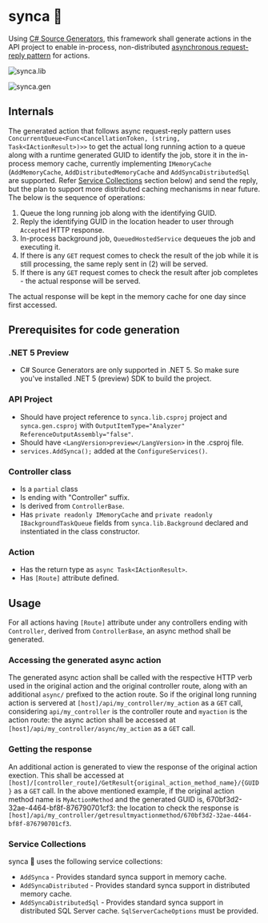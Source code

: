 # synca 🦁
Using [C# Source Generators](https://devblogs.microsoft.com/dotnet/introducing-c-source-generators/), this framework shall generate actions in the API project to enable in-process, non-distributed [asynchronous request-reply pattern](https://docs.microsoft.com/en-us/azure/architecture/patterns/async-request-reply) for actions. 

![synca.lib](https://github.com/IshamMohamed/synca/workflows/synca.lib/badge.svg)

![synca.gen](https://github.com/IshamMohamed/synca/workflows/synca.gen/badge.svg)

## Internals
The generated action that follows async request-reply pattern uses `ConcurrentQueue<Func<CancellationToken, (string, Task<IActionResult>)>>` to get the actual long running action to a queue along with a runtime generated GUID to identify the job, store it in the in-process memory cache, currently implementing `IMemoryCache` (`AddMemoryCache`, `AddDistributedMemoryCache` and `AddSyncaDistributedSql` are supported. Refer [Service Collections](https://github.com/IshamMohamed/synca/blob/master/README.md#service-collections) section below) and send the reply, but the plan to support more distributed caching mechanisms in near future. The below is the sequence of operations:
1) Queue the long running job along with the identifying GUID.
2) Reply the identifying GUID in the location header to user through `Accepted` HTTP response.
3) In-process background job, `QueuedHostedService` dequeues the job and executing it.
4) If there is any `GET` request comes to check the result of the job while it is still processing, the same reply sent in (2) will be served.
5) If there is any `GET` request comes to check the result after job completes - the actual response will be served.

The actual response will be kept in the memory cache for one day since first accessed. 

## Prerequisites for code generation
### .NET 5 Preview
- C# Source Generators are only supported in .NET 5. So make sure you've installed .NET 5 (preview) SDK to build the project.
### API Project
- Should have project reference to `synca.lib.csproj` project and `synca.gen.csproj` with `OutputItemType="Analyzer" ReferenceOutputAssembly="false"`.
- Should have `<LangVersion>preview</LangVersion>` in the .csproj file.
- `services.AddSynca();` added at the `ConfigureServices()`.
### Controller class
- Is a `partial` class
- Is ending with "Controller" suffix.
- Is derived from `ControllerBase`.
- Has `private readonly IMemoryCache` and `private readonly IBackgroundTaskQueue` fields from `synca.lib.Background` declared and instentiated in the class constructor.
### Action
- Has the return type as `async Task<IActionResult>`.
- Has `[Route]` attribute defined.

## Usage
For all actions having `[Route]` attribute under any controllers ending with `Controller`, derived from `ControllerBase`, an async method shall be generated. 
### Accessing the generated async action
The generated async action shall be called with the respective HTTP verb used in the original action and the original controller route, along with an additional `async/` prefixed to the action route. So if the original long running action is servered at `[host]/api/my_controller/my_action` as a `GET` call, considering `api/my_controller` is the controller route and `myaction` is the action route: the async action shall be accessed at `[host]/api/my_controller/async/my_action` as a `GET` call.
### Getting the response
An additional action is generated to view the response of the original action exection. This shall be accessed at `[host]/[controller_route]/GetResult{original_action_method_name}/{GUID}` as a `GET` call. In the above mentioned example, if the original action method name is `MyActionMethod` and the generated GUID is, 670bf3d2-32ae-4464-bf8f-876790701cf3: the location to check the response is `[host]/api/my_controller/getresultmyactionmethod/670bf3d2-32ae-4464-bf8f-876790701cf3`. 
### Service Collections
synca 🦁 uses the following service collections:
- `AddSynca` - Provides standard synca support in memory cache.
- `AddSyncaDistributed` - Provides standard synca support in distributed memory cache.
- `AddSyncaDistributedSql` - Provides standard synca support in distributed SQL Server cache. `SqlServerCacheOptions` must be provided.
